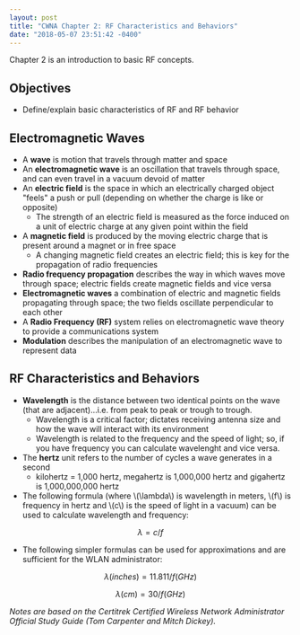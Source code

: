 ```yaml
---
layout: post
title: "CWNA Chapter 2: RF Characteristics and Behaviors"
date: "2018-05-07 23:51:42 -0400"
---
```


Chapter 2 is an introduction to basic RF concepts.

## Objectives

* Define/explain basic characteristics of RF and RF behavior

## Electromagnetic Waves

* A **wave** is motion that travels through matter and space
* An **electromagnetic wave** is an oscillation that travels through space, and can even travel in a vacuum devoid of matter
* An **electric field** is the space in which an electrically charged object "feels" a push or pull (depending on whether the charge is like or opposite)
  * The strength of an electric field is measured as the force induced on a unit of electric charge at any given point within the field
* A **magnetic field** is produced by the moving electric charge that is present around a magnet or in free space
  * A changing magnetic field creates an electric field; this is key for the propagation of radio frequencies
* **Radio frequency propagation** describes the way in which waves move through space; electric fields create magnetic fields and vice versa
* **Electromagnetic waves** a combination of electric and magnetic fields propagating through space; the two fields oscillate perpendicular to each other
* A **Radio Frequency (RF)** system relies on electromagnetic wave theory to provide a communications system
* **Modulation** describes the manipulation of an electromagnetic wave to represent data

## RF Characteristics and Behaviors

* **Wavelength** is the distance between two identical points on the wave (that are adjacent)...i.e. from peak to peak or trough to trough.
  * Wavelength is a critical factor; dictates receiving antenna size and how the wave will interact with its environment
  * Wavelength is related to the frequency and the speed of light; so, if you have frequency you can calculate wavelenght and vice versa.
* The **hertz** unit refers to the number of cycles a wave generates in a second
  * kilohertz = 1,000 hertz, megahertz is 1,000,000 hertz and gigahertz is 1,000,000,000 hertz
* The following formula (where \\(\lambda\\) is wavelength in meters, \\(f\\) is frequency in hertz and \\(c\\) is the speed of light in a vacuum) can be used to calculate wavelength and frequency:

$$\lambda = c/f$$

* The following simpler formulas can be used for approximations and are sufficient for the WLAN administrator:

$$\lambda (inches) = 11.811 / f (GHz)$$

$$\lambda (cm) = 30 / f (GHz)$$

_Notes are based on the Certitrek Certified Wireless Network Administrator Official Study Guide (Tom Carpenter and Mitch Dickey)._
